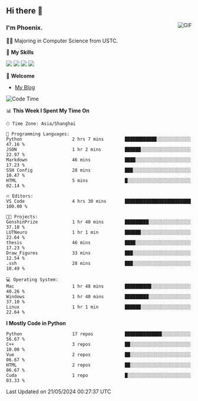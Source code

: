 ## Hi there 👋
<img align="right" alt="GIF" src="https://raw.githubusercontent.com/JoeyBling/JoeyBling/master/pic/pusheencode.gif" />

### I'm Phoenix.

👨‍🎓 Majoring in Computer Science from USTC.

🌟 **My Skills**

![](https://img.shields.io/badge/-Python-3e74a2?style=flat-square&logo=Python&logoColor=fff)
![](https://img.shields.io/badge/-C++-9f62a5?style=flat&logo=cplusplus&logoColor=white)
![](https://img.shields.io/badge/-Linux-185886?style=flat-square&logo=Linux&logoColor=fff)
![](https://img.shields.io/badge/-Rust-ff4136?style=flat-square&logo=Rust&logoColor=fff)

💬 **Welcome**

- [My Blog](https://ysy-phoenix.github.io/)

<!--START_SECTION:waka-->
![Code Time](http://img.shields.io/badge/Code%20Time-734%20hrs%2025%20mins-blue)

📊 **This Week I Spent My Time On** 

```text
🕑︎ Time Zone: Asia/Shanghai

💬 Programming Languages: 
Python                   2 hrs 7 mins        ████████████░░░░░░░░░░░░░   47.16 % 
JSON                     1 hr 2 mins         ██████░░░░░░░░░░░░░░░░░░░   22.97 % 
Markdown                 46 mins             ████░░░░░░░░░░░░░░░░░░░░░   17.23 % 
SSH Config               28 mins             ███░░░░░░░░░░░░░░░░░░░░░░   10.47 % 
HTML                     5 mins              █░░░░░░░░░░░░░░░░░░░░░░░░   02.14 % 

🔥 Editors: 
VS Code                  4 hrs 30 mins       █████████████████████████   100.00 % 

🐱‍💻 Projects: 
GenshinPrize             1 hr 40 mins        █████████░░░░░░░░░░░░░░░░   37.10 % 
LUTNeuro                 1 hr 1 min          ██████░░░░░░░░░░░░░░░░░░░   22.64 % 
thesis                   46 mins             ████░░░░░░░░░░░░░░░░░░░░░   17.23 % 
Draw_Figures             33 mins             ███░░░░░░░░░░░░░░░░░░░░░░   12.54 % 
.ssh                     28 mins             ███░░░░░░░░░░░░░░░░░░░░░░   10.49 % 

💻 Operating System: 
Mac                      1 hr 48 mins        ██████████░░░░░░░░░░░░░░░   40.26 % 
Windows                  1 hr 40 mins        █████████░░░░░░░░░░░░░░░░   37.10 % 
Linux                    1 hr 1 min          ██████░░░░░░░░░░░░░░░░░░░   22.64 % 
```

**I Mostly Code in Python** 

```text
Python                   17 repos            ██████████████░░░░░░░░░░░   56.67 % 
C++                      3 repos             ██░░░░░░░░░░░░░░░░░░░░░░░   10.00 % 
Vue                      2 repos             ██░░░░░░░░░░░░░░░░░░░░░░░   06.67 % 
HTML                     2 repos             ██░░░░░░░░░░░░░░░░░░░░░░░   06.67 % 
Cuda                     1 repo              █░░░░░░░░░░░░░░░░░░░░░░░░   03.33 % 
```




 Last Updated on 21/05/2024 00:27:37 UTC
<!--END_SECTION:waka-->

<!--
**ysy-phoenix/ysy-phoenix** is a ✨ _special_ ✨ repository because its `README.md` (this file) appears on your GitHub profile.

Here are some ideas to get you started:

- 🔭 I’m currently working on ...
- 🌱 I’m currently learning ...
- 👯 I’m looking to collaborate on ...
- 🤔 I’m looking for help with ...
- 💬 Ask me about ...
- 📫 How to reach me: ...
- 😄 Pronouns: ...
- ⚡ Fun fact: ...
-->
